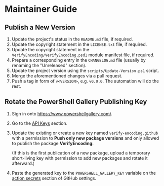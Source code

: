 <!--
SPDX-FileCopyrightText: 2024-2025 VerifyEncoding contributors <https://github.com/ForNeVeR/VerifyEncoding>

SPDX-License-Identifier: MIT
-->

Maintainer Guide
================

Publish a New Version
---------------------
1. Update the project's status in the `README.md` file, if required.
2. Update the copyright statement in the `LICENSE.txt` file, if required.
3. Update the copyright statement in the `VerifyEncoding/VerifyEncoding.psd1` module manifest file, if required.
4. Prepare a corresponding entry in the `CHANGELOG.md` file (usually by renaming the "Unreleased" section).
5. Update the project version using the `scripts/Update-Version.ps1` script.
6. Merge the aforementioned changes via a pull request.
7. Push a tag in form of `v<VERSION>`, e.g. `v0.0.0`. The automation will do the rest.

Rotate the PowerShell Gallery Publishing Key
--------------------------------------------
1. Sign in onto https://www.powershellgallery.com/.
2. Go to the [API Keys][powershell-gallery.api-keys] section.
3. Update the existing or create a new key named `verify-encoding.github` with a permission to **Push only new package versions** and only allowed to publish the package **VerifyEncoding**.

   (If this is the first publication of a new package,
   upload a temporary short-living key with permission to add new packages
   and rotate it afterward.)
4. Paste the generated key to the `POWERSHELL_GALLERY_KEY` variable on the [action secrets][github.secrets] section of GitHub settings.

[github.secrets]: https://github.com/ForNeVeR/VerifyEncoding/settings/secrets/actions
[powershell-gallery.api-keys]: https://www.powershellgallery.com/account/apikeys
